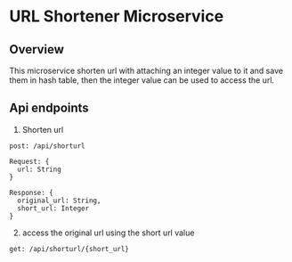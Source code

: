 # URL Shortener Microservice

## Overview
This microservice shorten url with attaching an integer value to it and save them in hash table, then the integer value can be used to access the url.

## Api endpoints
1. Shorten url
```
post: /api/shorturl

Request: {
  url: String
}

Response: {
  original_url: String,
  short_url: Integer
}
```

2. access the original url using the short url value
```
get: /api/shorturl/{short_url}
```
